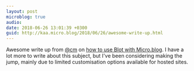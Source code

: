 ```yaml
---
layout: post
microblog: true
audio: 
date: 2018-06-26 13:01:39 +0300
guid: http://kaa.micro.blog/2018/06/26/awesome-write-up.html
---
```

Awesome write up from [@cm](https://micro.blog/cm) on [how to use Blot with Micro.blog](http://wherethelightgathers.com/setting-up-blot-im-and-micro-blog). I have a lot more to write about this subject, but I've been considering making the jump, mainly due to limited customisation options available for hosted sites.
